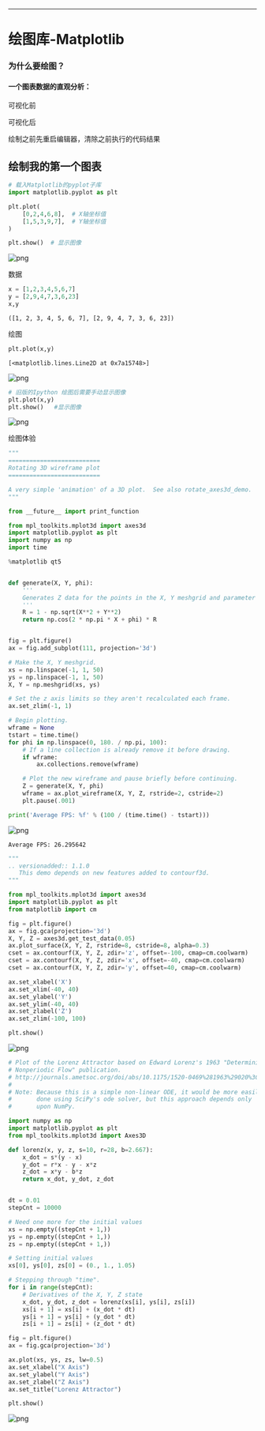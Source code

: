 ---------

绘图库-Matplotlib
====

### 为什么要绘图？

#### 一个图表数据的直观分析：

可视化前

可视化后

绘制之前先重启编辑器，清除之前执行的代码结果

## 绘制我的第一个图表


```python
# 载入Matplotlib的pyplot子库
import matplotlib.pyplot as plt 
```


```python
plt.plot(
    [0,2,4,6,8],  # X轴坐标值
    [1,5,3,9,7],  # Y轴坐标值
) 

plt.show()  # 显示图像
```


![png](images/output_3_0.png)


数据


```python
x = [1,2,3,4,5,6,7]
y = [2,9,4,7,3,6,23]
x,y
```




    ([1, 2, 3, 4, 5, 6, 7], [2, 9, 4, 7, 3, 6, 23])


绘图


```python
plt.plot(x,y)
```




    [<matplotlib.lines.Line2D at 0x7a15748>]



![png](images/output_7_1.png)



```python
# 旧版的Ipython 绘图后需要手动显示图像
plt.plot(x,y)
plt.show()   #显示图像
```


![png](images/output_8_0.png)


绘图体验


```python
"""
==========================
Rotating 3D wireframe plot
==========================

A very simple 'animation' of a 3D plot.  See also rotate_axes3d_demo.
"""

from __future__ import print_function

from mpl_toolkits.mplot3d import axes3d
import matplotlib.pyplot as plt
import numpy as np
import time
```


```python
%matplotlib qt5
```


```python

def generate(X, Y, phi):
    '''
    Generates Z data for the points in the X, Y meshgrid and parameter phi.
    '''
    R = 1 - np.sqrt(X**2 + Y**2)
    return np.cos(2 * np.pi * X + phi) * R


fig = plt.figure()
ax = fig.add_subplot(111, projection='3d')

# Make the X, Y meshgrid.
xs = np.linspace(-1, 1, 50)
ys = np.linspace(-1, 1, 50)
X, Y = np.meshgrid(xs, ys)

# Set the z axis limits so they aren't recalculated each frame.
ax.set_zlim(-1, 1)

# Begin plotting.
wframe = None
tstart = time.time()
for phi in np.linspace(0, 180. / np.pi, 100):
    # If a line collection is already remove it before drawing.
    if wframe:
        ax.collections.remove(wframe)

    # Plot the new wireframe and pause briefly before continuing.
    Z = generate(X, Y, phi)
    wframe = ax.plot_wireframe(X, Y, Z, rstride=2, cstride=2)
    plt.pause(.001)

print('Average FPS: %f' % (100 / (time.time() - tstart)))

```

![png](images/Figure_1.png)



    Average FPS: 26.295642


```python
"""
.. versionadded:: 1.1.0
   This demo depends on new features added to contourf3d.
"""

from mpl_toolkits.mplot3d import axes3d
import matplotlib.pyplot as plt
from matplotlib import cm
```


```python
fig = plt.figure()
ax = fig.gca(projection='3d')
X, Y, Z = axes3d.get_test_data(0.05)
ax.plot_surface(X, Y, Z, rstride=8, cstride=8, alpha=0.3)
cset = ax.contourf(X, Y, Z, zdir='z', offset=-100, cmap=cm.coolwarm)
cset = ax.contourf(X, Y, Z, zdir='x', offset=-40, cmap=cm.coolwarm)
cset = ax.contourf(X, Y, Z, zdir='y', offset=40, cmap=cm.coolwarm)

ax.set_xlabel('X')
ax.set_xlim(-40, 40)
ax.set_ylabel('Y')
ax.set_ylim(-40, 40)
ax.set_zlabel('Z')
ax.set_zlim(-100, 100)

plt.show()
```


![png](images/output_14_0.png)



```python
# Plot of the Lorenz Attractor based on Edward Lorenz's 1963 "Deterministic
# Nonperiodic Flow" publication.
# http://journals.ametsoc.org/doi/abs/10.1175/1520-0469%281963%29020%3C0130%3ADNF%3E2.0.CO%3B2
#
# Note: Because this is a simple non-linear ODE, it would be more easily
#       done using SciPy's ode solver, but this approach depends only
#       upon NumPy.

import numpy as np
import matplotlib.pyplot as plt
from mpl_toolkits.mplot3d import Axes3D
```


```python
def lorenz(x, y, z, s=10, r=28, b=2.667):
    x_dot = s*(y - x)
    y_dot = r*x - y - x*z
    z_dot = x*y - b*z
    return x_dot, y_dot, z_dot


dt = 0.01
stepCnt = 10000

# Need one more for the initial values
xs = np.empty((stepCnt + 1,))
ys = np.empty((stepCnt + 1,))
zs = np.empty((stepCnt + 1,))

# Setting initial values
xs[0], ys[0], zs[0] = (0., 1., 1.05)

# Stepping through "time".
for i in range(stepCnt):
    # Derivatives of the X, Y, Z state
    x_dot, y_dot, z_dot = lorenz(xs[i], ys[i], zs[i])
    xs[i + 1] = xs[i] + (x_dot * dt)
    ys[i + 1] = ys[i] + (y_dot * dt)
    zs[i + 1] = zs[i] + (z_dot * dt)

fig = plt.figure()
ax = fig.gca(projection='3d')

ax.plot(xs, ys, zs, lw=0.5)
ax.set_xlabel("X Axis")
ax.set_ylabel("Y Axis")
ax.set_zlabel("Z Axis")
ax.set_title("Lorenz Attractor")

plt.show()
```


![png](images/output_16_0.png)

